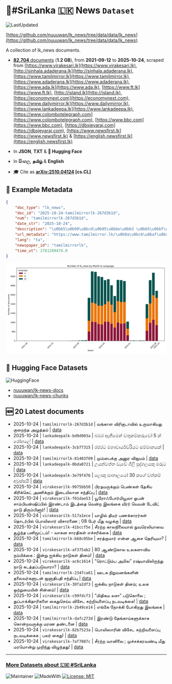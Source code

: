 # 📄#SriLanka 🇱🇰 News `Dataset`

![LastUpdated](https://img.shields.io/badge/last_updated-2025--10--24_12:47:32-green)

[https://github.com/nuuuwan/lk_news/tree/data/data/lk_news](https://github.com/nuuuwan/lk_news/tree/data/data/lk_news)

A collection of lk_news documents.

- [**82,704** documents](https://github.com/nuuuwan/lk_news/tree/data/data/lk_news) (**1.2 GB**), from **2021-09-12** to **2025-10-24**, scraped from [https://www.virakesari.lk](https://www.virakesari.lk), [http://sinhala.adaderana.lk](http://sinhala.adaderana.lk), [https://www.tamilmirror.lk](https://www.tamilmirror.lk), [https://www.adaderana.lk](https://www.adaderana.lk), [https://www.ada.lk](https://www.ada.lk), [https://www.ft.lk](https://www.ft.lk), [http://island.lk](http://island.lk), [https://economynext.com](https://economynext.com), [https://www.dailymirror.lk](https://www.dailymirror.lk), [https://www.lankadeepa.lk](https://www.lankadeepa.lk), [https://www.colombotelegraph.com](https://www.colombotelegraph.com), [https://www.bbc.com](https://www.bbc.com), [https://dbsjeyaraj.com](https://dbsjeyaraj.com), [https://www.newsfirst.lk](https://www.newsfirst.lk) & [https://english.newsfirst.lk](https://english.newsfirst.lk)

- In **JSON**, **TXT** & **🤗 Hugging Face**

- In **සිංහල**, **தமிழ்** & **English**

- 🎓 Cite as **[arXiv:2510.04124](https://arxiv.org/abs/2510.04124) [cs.CL]**

## 📝 Example Metadata

```json
{
    "doc_type": "lk_news",
    "doc_id": "2025-10-24-tamilmirrorlk-267d3b1d",
    "num": "tamilmirrorlk-267d3b1d",
    "date_str": "2025-10-24",
    "description": "\u0bb5\u0b99\u0bcd\u0b95\u0bbe\u0bb3 \u0bb5\u0bbf\u0bb0\u0bbf\u0b95\u0bc1\u0b9f\u0bbe\u0bb5\u0bbf\u0bb2\u0bcd \u0b89\u0bb0\u0bc1\u0bb5\u0bbe\u0b95\u0bbf\u0baf\u0ba4\u0bc1 \u0b95\u0bc1\u0bb1\u0bc8\u0ba8\u0bcd\u0ba4 \u0b85\u0bb4\u0bc1\u0ba4\u0bcd\u0ba4\u0bae\u0bcd",
    "url_metadata": "https://www.tamilmirror.lk/\u0b9a\u0bc6\u0baf\u0bcd\u0ba4\u0bbf\u0b95\u0bb3\u0bcd/\u0bb5\u0b99\u0bcd\u0b95\u0bbe\u0bb3-\u0bb5\u0bbf\u0bb0\u0bbf\u0b95\u0bc1\u0b9f\u0bbe\u0bb5\u0bbf\u0bb2\u0bcd-\u0b89\u0bb0\u0bc1\u0bb5\u0bbe\u0b95\u0bbf\u0baf\u0ba4\u0bc1-\u0b95\u0bc1\u0bb1\u0bc8\u0ba8\u0bcd\u0ba4-\u0b85\u0bb4\u0bc1\u0ba4\u0bcd\u0ba4\u0bae\u0bcd/175-366776",
    "lang": "ta",
    "newspaper_id": "tamilmirrorlk",
    "time_ut": 1761289474.0
}
```

![Chart](https://raw.githubusercontent.com/nuuuwan/lk_news/refs/heads/data/data/lk_news/docs_by_month_and_lang.png)

## 🤗 Hugging Face Datasets

![HuggingFace](https://img.shields.io/badge/-HuggingFace-FDEE21?style=for-the-badge&logo=HuggingFace)

- [nuuuwan/lk-news-docs](https://huggingface.co/datasets/nuuuwan/lk-news-docs)
- [nuuuwan/lk-news-chunks](https://huggingface.co/datasets/nuuuwan/lk-news-chunks)

## 🆕 20 Latest documents

- 2025-10-24 | `tamilmirrorlk-267d3b1d` | வங்காள விரிகுடாவில் உருவாகியது குறைந்த அழுத்தம் | [data](https://github.com/nuuuwan/lk_news/tree/data/data/lk_news/2020s/2025/2025-10-24-tamilmirrorlk-267d3b1d)
- 2025-10-24 | `lankadeepalk-bd9d903a` | බඹර ඇනීමෙන් වතුකම්කරුවෝ 5 ක් රෝහලේ | [data](https://github.com/nuuuwan/lk_news/tree/data/data/lk_news/2020s/2025/2025-10-24-lankadeepalk-bd9d903a)
- 2025-10-24 | `lankadeepalk-3cb77315` | රජරට මහාචාර්යවරියට සම්මානයක් | [data](https://github.com/nuuuwan/lk_news/tree/data/data/lk_news/2020s/2025/2025-10-24-lankadeepalk-3cb77315)
- 2025-10-24 | `tamilmirrorlk-81403f09` | மும்பைக்கு அனுர விஜயம் | [data](https://github.com/nuuuwan/lk_news/tree/data/data/lk_news/2020s/2025/2025-10-24-tamilmirrorlk-81403f09)
- 2025-10-24 | `lankadeepalk-0bda0721` | උයන්වත්ත වැවේ ගිලි පුද්ගලයකු මරුට | [data](https://github.com/nuuuwan/lk_news/tree/data/data/lk_news/2020s/2025/2025-10-24-lankadeepalk-0bda0721)
- 2025-10-24 | `lankadeepalk-3e79f476` | ලොකු පාතාලයෝ 30 කගේ වත්කම් අවුස්සයි | [data](https://github.com/nuuuwan/lk_news/tree/data/data/lk_news/2020s/2025/2025-10-24-lankadeepalk-3e79f476)
- 2025-10-24 | `virakesarilk-9975bb50` | பிரதமருக்கும் பெண்கள் தேசிய கிரிக்கெட் அணிக்கும் இடையிலான சந்திப்பு | [data](https://github.com/nuuuwan/lk_news/tree/data/data/lk_news/2020s/2025/2025-10-24-virakesarilk-9975bb50)
- 2025-10-24 | `virakesarilk-f01dae53` | யூரோஃபோர்மியூலா ஓபன் சாம்பியன்ஷிப்பில் இரண்டாம் இடத்தை வென்ற இலங்கை வீரர் யெவன் டேவிட் நாடு திரும்பினார்! | [data](https://github.com/nuuuwan/lk_news/tree/data/data/lk_news/2020s/2025/2025-10-24-virakesarilk-f01dae53)
- 2025-10-24 | `virakesarilk-517a1ece` | யாழில் திடீர் பணக்காரர்கள் தொடர்பில் பொலிஸார் விசாரணை ; 08 பேர் மீது வழக்கு | [data](https://github.com/nuuuwan/lk_news/tree/data/data/lk_news/2020s/2025/2025-10-24-virakesarilk-517a1ece)
- 2025-10-24 | `virakesarilk-41bccf5e` | சீரற்ற காலநிலையால் நுவரெலியாவை சூழ்ந்த பனிமூட்டம்! - வாகன சாரதிகள் எச்சரிக்கை | [data](https://github.com/nuuuwan/lk_news/tree/data/data/lk_news/2020s/2025/2025-10-24-virakesarilk-41bccf5e)
- 2025-10-24 | `tamilmirrorlk-b68c05be` | சரத்குமார் என்ன ஆசை தெரியுமா? | [data](https://github.com/nuuuwan/lk_news/tree/data/data/lk_news/2020s/2025/2025-10-24-tamilmirrorlk-b68c05be)
- 2025-10-24 | `virakesarilk-af375ab2` | 80 ஆண்டுகால உலகளாவிய நம்பிக்கை : இன்று ஐக்கிய நாடுகள் தினம்! | [data](https://github.com/nuuuwan/lk_news/tree/data/data/lk_news/2020s/2025/2025-10-24-virakesarilk-af375ab2)
- 2025-10-24 | `virakesarilk-ac6c1614` | “ரொட்டும்ப அமில” ரஷ்யாவிலிருந்து நாடு கடத்தப்படுவாரா? | [data](https://github.com/nuuuwan/lk_news/tree/data/data/lk_news/2020s/2025/2025-10-24-virakesarilk-ac6c1614)
- 2025-10-24 | `tamilmirrorlk-234fca61` | ஊடக நிறுவனங்களின் தலைவர்களுடன் ஜனாதிபதி சந்திப்பு | [data](https://github.com/nuuuwan/lk_news/tree/data/data/lk_news/2020s/2025/2025-10-24-tamilmirrorlk-234fca61)
- 2025-10-24 | `virakesarilk-30fa2df3` | ஐக்கிய நாடுகள் தினம்; உலக ஒற்றுமையின் சின்னம்! | [data](https://github.com/nuuuwan/lk_news/tree/data/data/lk_news/2020s/2025/2025-10-24-virakesarilk-30fa2df3)
- 2025-10-24 | `virakesarilk-c99fdcf3` | “மிதிகம லசா” படுகொலை ; துப்பாக்கிதாரிகளை கைதுசெய்ய விசேட சுற்றிவளைப்பு நடவடிக்கை! | [data](https://github.com/nuuuwan/lk_news/tree/data/data/lk_news/2020s/2025/2025-10-24-virakesarilk-c99fdcf3)
- 2025-10-24 | `tamilmirrorlk-2b49ce14` | எங்கே நோக்கி போகிறது இலங்கை | [data](https://github.com/nuuuwan/lk_news/tree/data/data/lk_news/2020s/2025/2025-10-24-tamilmirrorlk-2b49ce14)
- 2025-10-24 | `tamilmirrorlk-dafc273d` | இரண்டு தேங்காய்களுக்காக கொன்றவருக்கு மரண தண்டனை | [data](https://github.com/nuuuwan/lk_news/tree/data/data/lk_news/2020s/2025/2025-10-24-tamilmirrorlk-dafc273d)
- 2025-10-24 | `virakesarilk-82b7523a` | பொலிஸாரின் விசேட சுற்றிவளைப்பு நடவடிக்கைக ;  பலர் கைது! | [data](https://github.com/nuuuwan/lk_news/tree/data/data/lk_news/2020s/2025/2025-10-24-virakesarilk-82b7523a)
- 2025-10-24 | `virakesarilk-7af7087c` | சீரற்ற வானிலை ; முச்சக்கரவண்டி மீது மரமொன்று முறிந்து விழுந்தது! | [data](https://github.com/nuuuwan/lk_news/tree/data/data/lk_news/2020s/2025/2025-10-24-virakesarilk-7af7087c)

---

### [More Datasets about 🇱🇰 #SriLanka](https://github.com/nuuuwan/lk_datasets)

![Maintainer](https://img.shields.io/badge/maintainer-nuuuwan-red)
![MadeWith](https://img.shields.io/badge/made_with-python-blue)
[![License: MIT](https://img.shields.io/badge/License-MIT-yellow.svg)](https://opensource.org/licenses/MIT)
